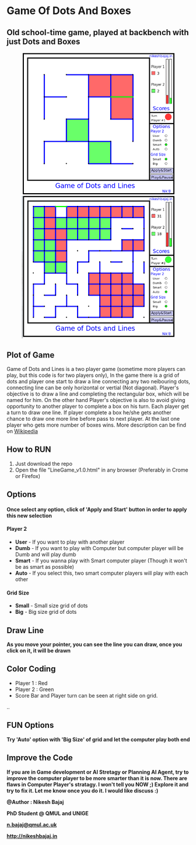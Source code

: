 # Game Of Dots And Boxes
## Old school-time game, played at backbench with just Dots and Boxes
<p align="center">
<img src="https://raw.githubusercontent.com/Nikeshbajaj/GameOfDotsAndBoxes/master/Screenshot1.png" width="420"/> <img src="https://raw.githubusercontent.com/Nikeshbajaj/GameOfDotsAndBoxes/master/Screenshot2.png" width="420"/>
</p>

## Plot of Game
Game of Dots and Lines is a two player game (sometime more players can play, but this code is for two players only), In the game there is a grid of dots and player one start to draw a line connecting any two neibouring dots, connecting line can be only horizontal or vertial (Not diagonal). Player's objective is to draw a line and completing the rectangular box, which will be named for him. On the other hand Player's objective is also to avoid giving opportunity to another player to complete a box on his turn. Each player get a turn to draw one line. If player complete a box he/she gets another chance to draw one more line before pass to next player. At the last one player who gets more number of boxes wins. More description can be find on [Wikipedia](https://en.wikipedia.org/wiki/Dots_and_Boxes)

## How to RUN
1. Just download the repo
2. Open the file "LineGame_v1.0.html" in any browser (Preferably in Crome or Firefox)

## Options
#### Once select any option, click of 'Apply and Start' button in order to apply this new selection
#### Player 2
* **User**  - If you want to play with another player
* **Dumb**  - If you want to play with Computer but computer player will be Dumb and will play dumb 
* **Smart** - If you wanna play with Smart computer player (Though it won't be as smart as possible)
* **Auto**  - If you select this, two smart computer players will play with each other

#### Grid Size
* **Small** - Small size grid of dots
* **Big**   - Big size grid of dots


## Draw Line
**As you move your pointer, you can see the line you can draw, once you click on it, it will be drawn**

## Color Coding
* Player 1 : Red
* Player 2 : Green
* Score Bar and Player turn can be seen at right side on grid.


..
## FUN Options
**Try 'Auto' option with 'Big Size' of grid and let the computer play both end**


## Improve the Code
**If you are in Game development or AI Stretagy or Planning AI Agent, try to improve the computer player to be more smarter than it is now. There are flaws in Computer Player's stratagy. I won't tell you NOW ;) Explore it and try to fix it. Let me know once you do it. I would like discuss :)**



**@Author : Nikesh Bajaj**

**PhD Student @ QMUL and UNIGE**

**n.bajaj@qmul.ac.uk**

**http://nikeshbajaj.in**

